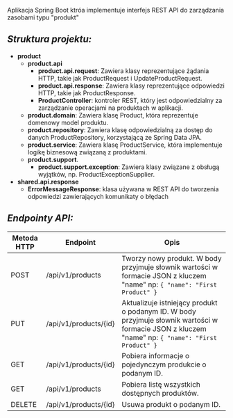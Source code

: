 Aplikacja Spring Boot ktróa implementuje interfejs REST API do zarządzania zasobami typu "produkt"

## ***Struktura projektu:***
- **product**
  - **product.api**
    - **product.api.request**: Zawiera klasy reprezentujące żądania HTTP, takie jak ProductRequest i UpdateProductRequest.
    - **product.api.response**: Zawiera klasy reprezentujące odpowiedzi HTTP, takie jak ProductResponse.
    - **ProductController**:  kontroler REST, który jest odpowiedzialny za zarządzanie operacjami na produktach w aplikacji.
  - **product.domain**: Zawiera klasę Product, która reprezentuje domenowy model produktu.
  - **product.repository**: Zawiera klasę odpowiedzialną za dostęp do danych ProductRepository, korzystającą ze Spring Data JPA.
  - **product.service**: Zawiera klasę ProductService, która implementuje logikę biznesową związaną z produktami.
  - **product.support**.
    - **product.support.exception**: Zawiera klasy związane z obsługą wyjątków, np. ProductExceptionSupplier.
- **shared.api.response**
  - **ErrorMessageResponse**: klasa używana w REST API do tworzenia odpowiedzi zawierających komunikaty o błędach
 
## ***Endpointy API:***
| Metoda HTTP | Endpoint                                | Opis                                                                       |
|-------------|-----------------------------------------|--------------------------------------------------------------------------------|
| POST        | /api/v1/products                        | Tworzy nowy produkt. W body przyjmuje słownik wartości w formacie JSON z kluczem "name" np: `{ "name": "First Product" }` |
| PUT         | /api/v1/products/{id}                    | Aktualizuje istniejący produkt o podanym ID.  W body przyjmuje słownik wartości w formacie JSON z kluczem "name" np: `{ "name": "First Product" }`  |
| GET         | /api/v1/products/{id}                    | Pobiera informacje o pojedynczym produkcie o podanym ID.                          |
| GET         | /api/v1/products                        | Pobiera listę wszystkich dostępnych produktów.                                  |
| DELETE      | /api/v1/products/{id}                    | Usuwa produkt o podanym ID.                                                     |
